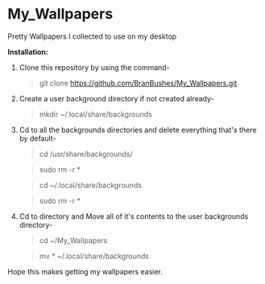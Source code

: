 # My_Wallpapers
Pretty Wallpapers I collected to use on my desktop

**Installation:**
1. Clone this repository by using the command- 
   >git clone https://github.com/BranBushes/My_Wallpapers.git
2. Create a user background directory if not created already- 
   >mkdir ~/.local/share/backgrounds
3. Cd to all the backgrounds directories and delete everything that's there by default-
   >cd /usr/share/backgrounds/
   
   >sudo rm -r *
   
   >cd ~/.local/share/backgrounds
   
   >sudo rm -r *
4. Cd to directory and Move all of it's contents to the user backgrounds directory-
   >cd ~/My_Wallpapers
   
   >mv * ~/.local/share/backgrounds

Hope this makes getting my wallpapers easier.

